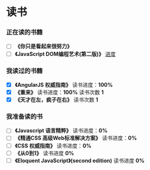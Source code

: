 # 读书

### 正在读的书籍
+ [ ] **《你只是看起来很努力》** 
+ [ ] **《JavaScript DOM编程艺术(第二版)》** [进度](https://shimo.im/doc/YeD6vGSo6ywa88DM/)

### 我读过的书籍
+ [x] **《AngularJS 权威指南》** 读书进度：**100%**
+ [x] **《重来》** 读书进度：**100%** 读书次数 **1**
+ [x] **《天才在左，疯子在右》** 读书次数 **1**

### 我准备读的书
+ [ ] **《Javascript 语言精粹》** 读书进度：**0%**
+ [ ] **《精通CSS 高级Web标准解决方案》** 读书进度：**0%**
+ [ ] **《CSS 权威指南》** 读书进度：**0%**
+ [ ] **《从0到1》** 读书进度 **0%**
+ [ ] **《Eloquent JavaScript》(second edition)** 读书进度 **0%**
